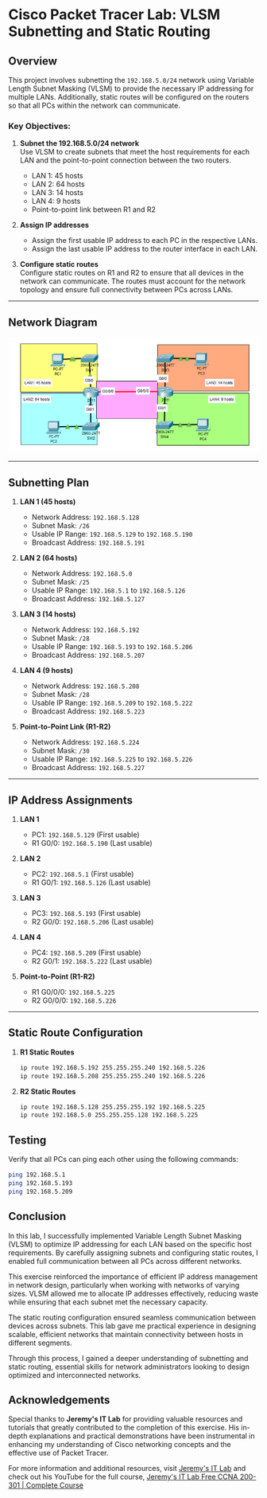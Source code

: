 # Cisco Packet Tracer Lab: VLSM Subnetting and Static Routing

## Overview

This project involves subnetting the `192.168.5.0/24` network using Variable Length Subnet Masking (VLSM) to provide the necessary IP addressing for multiple LANs. Additionally, static routes will be configured on the routers so that all PCs within the network can communicate.

### Key Objectives:
1. **Subnet the 192.168.5.0/24 network**  
   Use VLSM to create subnets that meet the host requirements for each LAN and the point-to-point connection between the two routers.

   - LAN 1: 45 hosts  
   - LAN 2: 64 hosts  
   - LAN 3: 14 hosts  
   - LAN 4: 9 hosts  
   - Point-to-point link between R1 and R2

2. **Assign IP addresses**  
   - Assign the first usable IP address to each PC in the respective LANs.  
   - Assign the last usable IP address to the router interface in each LAN.

3. **Configure static routes**  
   Configure static routes on R1 and R2 to ensure that all devices in the network can communicate. The routes must account for the network topology and ensure full connectivity between PCs across LANs.

---

## Network Diagram

![Network Diagram](https://github.com/ro-drick/VLSM-Subnetting/blob/main/VLSM-subnetting.PNG)

---

## Subnetting Plan

1. **LAN 1 (45 hosts)**  
   - Network Address: `192.168.5.128`
   - Subnet Mask: `/26`
   - Usable IP Range: `192.168.5.129` to `192.168.5.190`
   - Broadcast Address: `192.168.5.191`

2. **LAN 2 (64 hosts)**  
   - Network Address: `192.168.5.0`
   - Subnet Mask: `/25`
   - Usable IP Range: `192.168.5.1` to `192.168.5.126`
   - Broadcast Address: `192.168.5.127`

3. **LAN 3 (14 hosts)**  
   - Network Address: `192.168.5.192`
   - Subnet Mask: `/28`
   - Usable IP Range: `192.168.5.193` to `192.168.5.206`
   - Broadcast Address: `192.168.5.207`

4. **LAN 4 (9 hosts)**  
   - Network Address: `192.168.5.208`
   - Subnet Mask: `/28`
   - Usable IP Range: `192.168.5.209` to `192.168.5.222`
   - Broadcast Address: `192.168.5.223`

5. **Point-to-Point Link (R1-R2)**  
   - Network Address: `192.168.5.224`
   - Subnet Mask: `/30`
   - Usable IP Range: `192.168.5.225` to `192.168.5.226`
   - Broadcast Address: `192.168.5.227`

---

## IP Address Assignments

1. **LAN 1**  
   - PC1: `192.168.5.129` (First usable)  
   - R1 G0/0: `192.168.5.190` (Last usable)

2. **LAN 2**  
   - PC2: `192.168.5.1` (First usable)  
   - R1 G0/1: `192.168.5.126` (Last usable)

3. **LAN 3**  
   - PC3: `192.168.5.193` (First usable)  
   - R2 G0/0: `192.168.5.206` (Last usable)

4. **LAN 4**  
   - PC4: `192.168.5.209` (First usable)  
   - R2 G0/1: `192.168.5.222` (Last usable)

5. **Point-to-Point (R1-R2)**  
   - R1 G0/0/0: `192.168.5.225`  
   - R2 G0/0/0: `192.168.5.226`

---

## Static Route Configuration

1. **R1 Static Routes**  
   ```bash
   ip route 192.168.5.192 255.255.255.240 192.168.5.226
   ip route 192.168.5.208 255.255.255.240 192.168.5.226
   
1. **R2 Static Routes**  
   ```bash
   ip route 192.168.5.128 255.255.255.192 192.168.5.225
   ip route 192.168.5.0 255.255.255.128 192.168.5.225

## Testing
Verify that all PCs can ping each other using the following commands:
```bash
ping 192.168.5.1  
ping 192.168.5.193  
ping 192.168.5.209
```
## Conclusion

In this lab, I successfully implemented Variable Length Subnet Masking (VLSM) to optimize IP addressing for each LAN based on the specific host requirements. By carefully assigning subnets and configuring static routes, I enabled full communication between all PCs across different networks.

This exercise reinforced the importance of efficient IP address management in network design, particularly when working with networks of varying sizes. VLSM allowed me to allocate IP addresses effectively, reducing waste while ensuring that each subnet met the necessary capacity.

The static routing configuration ensured seamless communication between devices across subnets. This lab gave me practical experience in designing scalable, efficient networks that maintain connectivity between hosts in different segments.

Through this process, I gained a deeper understanding of subnetting and static routing, essential skills for network administrators looking to design optimized and interconnected networks.

## Acknowledgements


Special thanks to **Jeremy's IT Lab** for providing valuable resources and tutorials that greatly contributed to the completion of this exercise. His in-depth explanations and practical demonstrations have been instrumental in enhancing my understanding of Cisco networking concepts and the effective use of Packet Tracer.

For more information and additional resources, visit [Jeremy's IT Lab](https://jeremysitlab.com/) and check out his YouTube for the full course, [Jeremy's IT Lab Free CCNA 200-301 | Complete Course](https://www.youtube.com/playlist?list=PLxbwE86jKRgMpuZuLBivzlM8s2Dk5lXBQ)
